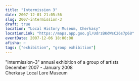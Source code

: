 ```yaml
---
title: "Intermission 3"
date: 2007-12-01 21:05:56
slug: 2007-intermission-3
draft: true
location: "Local History Museum, Cherkasy"
locationLink: "https://maps.app.goo.gl/UdrzBKdWsC26s7p68"
eventDate: 2007-12-06 18:00:00
afisha: ~
tags: ["exhibition", "group exhibition"]
---
```


"Intermission-3" annual exhibition of a group of artists  
December 2007 - January 2008  
Cherkasy Local Lore Museum  
